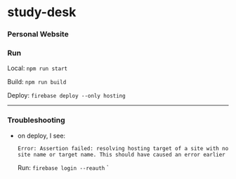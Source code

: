 # study-desk
### Personal Website



### Run
Local: `npm run start`

Build: `npm run build`

Deploy: `firebase deploy --only hosting `


----
### Troubleshooting

-  on deploy, I see:
    ```
    Error: Assertion failed: resolving hosting target of a site with no site name or target name. This should have caused an error earlier
    ```
    Run: `firebase login --reauth`
`
